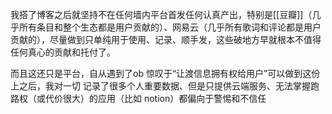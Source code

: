 我搭了博客之后就坚持不在任何墙内平台首发任何认真产出，特别是[[豆瓣]]（几乎所有条目和整个生态都是用户贡献的）、网易云（几乎所有歌词和评论都是用户贡献的），尽量做到只单纯用于使用、记录、顺手发，这些破地方早就根本不值得任何真心的贡献和托付了。  

而且这还只是平台，自从遇到了ob 惊叹于“让渡信息拥有权给用户”可以做到这份上之后，我对一切 记录了很多个人重要数据、但是只提供云端服务、无法掌握跑路权（或代价很大）的应用（比如 notion）都偏向于警惕和不信任